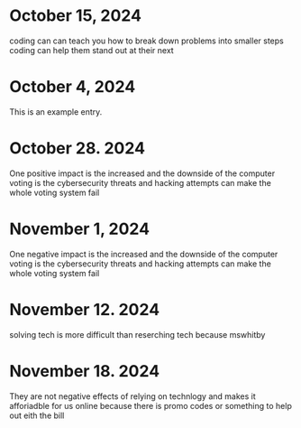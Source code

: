 # October 15, 2024
coding can can teach you how to break down problems into smaller steps 
coding can help them stand out at their next 
# October 4, 2024 
This is an example entry.
# October 28. 2024
One positive impact is the increased and the downside of the computer voting is the cybersecurity threats and hacking attempts can make the whole voting system fail
# November 1, 2024
One negative impact is the increased and the downside of the computer voting is the cybersecurity threats and hacking attempts can make the whole voting system fail
# November 12. 2024 
solving tech is more difficult than reserching tech because mswhitby
# November 18. 2024
They are not negative effects of relying on technlogy and makes it afforiadble for us online because there is promo codes or something to help out eith the bill
